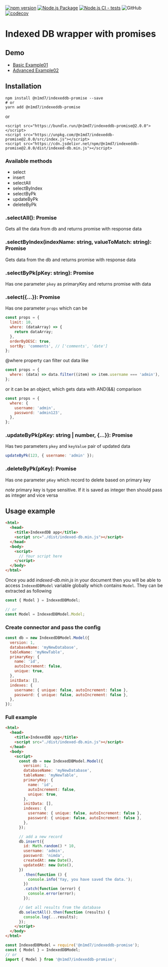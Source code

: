 [![npm version](https://badge.fury.io/js/@n1md7%2Findexeddb-promise.svg)](https://badge.fury.io/js/@n1md7%2Findexeddb-promise)
[![Node.js Package](https://github.com/n1md7/indexeddb-promise/actions/workflows/npm-publish.yml/badge.svg)](https://github.com/n1md7/indexeddb-promise/actions/workflows/npm-publish.yml)
[![Node.js CI - tests](https://github.com/n1md7/indexeddb-promise/actions/workflows/node.js.yml/badge.svg)](https://github.com/n1md7/indexeddb-promise/actions/workflows/node.js.yml)
![GitHub](https://img.shields.io/github/license/n1md7/indexeddb-promise)
[![codecov](https://codecov.io/gh/n1md7/indexeddb-promise/branch/master/graph/badge.svg?token=Q5OJ22Q3LK)](https://codecov.io/gh/n1md7/indexeddb-promise)

# Indexed DB wrapper with promises

## Demo

- [Basic Example01](https://n1md7.github.io/indexeddb-promise/examples/Example01.html)
- [Advanced Example02](https://n1md7.github.io/indexeddb-promise/examples/Example02.html)

## Installation

```shell script
npm install @n1md7/indexeddb-promise --save
# or
yarn add @n1md7/indexeddb-promise
```

or

```shell script
<script src="https://bundle.run/@n1md7/indexeddb-promise@2.0.0"></script>
<script src="https://unpkg.com/@n1md7/indexeddb-promise@2.0.0/src/index.js"></script>
<script src="https://cdn.jsdelivr.net/npm/@n1md7/indexeddb-promise@2.0.0/dist/indexed-db.min.js"></script>
```

### Available methods

- select
- insert
- selectAll
- selectByIndex
- selectByPk
- updateByPk
- deleteByPk

### .selectAll(): Promise

Gets all the data from db and returns promise with response data

### .selectByIndex(indexName: string, valueToMatch: string): Promise

Gets data from the db and returns promise with response data

### .selectByPk(pKey: string): Promise

Has one parameter `pkey` as primaryKey and returns promise with data

### .select({...}): Promise

Has one parameter `props` which can be

```javascript
const props = {
  limit: 10,
  where: (dataArray) => {
    return dataArray;
  },
  orderByDESC: true,
  sortBy: 'comments', // ['comments', 'date']
};
```

@where property can filter out data like

```javascript
const props = {
  where: (data) => data.filter((item) => item.username === 'admin'),
};
```

or it can be an object, which gets data with AND(&&) comparison

```javascript
const props = {
  where: {
    username: 'admin',
    password: 'admin123',
  },
};
```

### .updateByPk(pKey: string | number, {...}): Promise

Has two parameters `pkey` and `keyValue` pair of updated data

```javascript
updateByPk(123, { username: 'admin' });
```

### .deleteByPk(pKey): Promise

Has one parameter `pKey` which record to delete based on primary key

_note_ primary key is type sensitive. If it is saved as integer then should pass as integer and vice versa

## Usage example

```html
<html>
  <head>
    <title>IndexedDB app</title>
    <script src="./dist/indexed-db.min.js"></script>
  </head>
  <body>
    <script>
      // Your script here
    </script>
  </body>
</html>
```

Once you add _indexed-db.min.js_ in your document then you will be able to access
`IndexedDBModel` variable globally which contains `Model`. They can be extracted as following

```javascript
const { Model } = IndexedDBModel;

// or
const Model = IndexedDBModel.Model;
```

### Create connector and pass the config

```javascript
const db = new IndexedDBModel.Model({
  version: 1,
  databaseName: 'myNewDatabase',
  tableName: 'myNewTable',
  primaryKey: {
    name: 'id',
    autoIncrement: false,
    unique: true,
  },
  initData: [],
  indexes: {
    username: { unique: false, autoIncrement: false },
    password: { unique: false, autoIncrement: false },
  },
});
```

### Full example

```html
<html>
  <head>
    <title>IndexedDB app</title>
    <script src="./dist/indexed-db.min.js"></script>
  </head>
  <body>
    <script>
      const db = new IndexedDBModel.Model({
        version: 1,
        databaseName: 'myNewDatabase',
        tableName: 'myNewTable',
        primaryKey: {
          name: 'id',
          autoIncrement: false,
          unique: true,
        },
        initData: [],
        indexes: {
          username: { unique: false, autoIncrement: false },
          password: { unique: false, autoIncrement: false },
        },
      });

      // add a new record
      db.insert({
        id: Math.random() * 10,
        username: 'admin',
        password: 'nimda',
        createdAt: new Date(),
        updatedAt: new Date(),
      })
        .then(function () {
          console.info('Yay, you have saved the data.');
        })
        .catch(function (error) {
          console.error(error);
        });

      // Get all results from the database
      db.selectAll().then(function (results) {
        console.log(...results);
      });
    </script>
  </body>
</html>
```

```javascript
const IndexedDBModel = require('@n1md7/indexeddb-promise');
const { Model } = IndexedDBModel;
// or
import { Model } from '@n1md7/indexeddb-promise';
```
